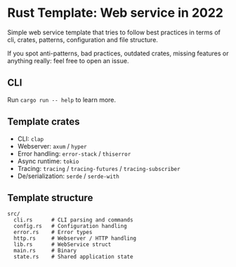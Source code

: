 # Rust Template: Web service in 2022

Simple web service template that tries to follow best practices in terms of cli, crates,
patterns, configuration and file structure.

If you spot anti-patterns, bad practices, outdated crates, missing features or anything really: feel free to open an issue.

## CLI

Run `cargo run -- help` to learn more.

## Template crates

- CLI: `clap`
- Webserver: `axum` / `hyper`
- Error handling: `error-stack` / `thiserror`
- Async runtime: `tokio`
- Tracing: `tracing` / `tracing-futures` / `tracing-subscriber`
- De/serialization: `serde` / `serde-with`

## Template structure

```shell
src/
  cli.rs      # CLI parsing and commands
  config.rs   # Configuration handling
  error.rs    # Error types
  http.rs     # Webserver / HTTP handling
  lib.rs      # WebService struct
  main.rs     # Binary
  state.rs    # Shared application state
```
